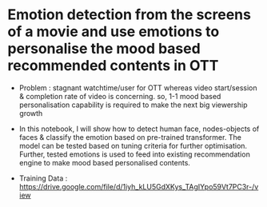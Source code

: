 # Emotion detection from the screens of a movie and use emotions to personalise the mood based recommended contents in OTT

* Problem : stagnant watchtime/user for OTT whereas video start/session & completion rate of video is concerning. so, 1-1 mood based personalisation capability is required to make the next big viewership growth

* In this notebook, I will show how to detect human face, nodes-objects of faces & classify the emotion based on pre-trained transformer. The model can be tested based on tuning criteria for further optimisation.
Further, tested emotions is used to feed into existing recommendation engine to make mood based personalised contents.

* Training Data : https://drive.google.com/file/d/1iyh_kLU5GdXKys_TAgIYpo59Vt7PC3r-/view
